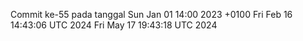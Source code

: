 Commit ke-55 pada tanggal Sun Jan 01 14:00 2023 +0100
Fri Feb 16 14:43:06 UTC 2024
Fri May 17 19:43:18 UTC 2024

